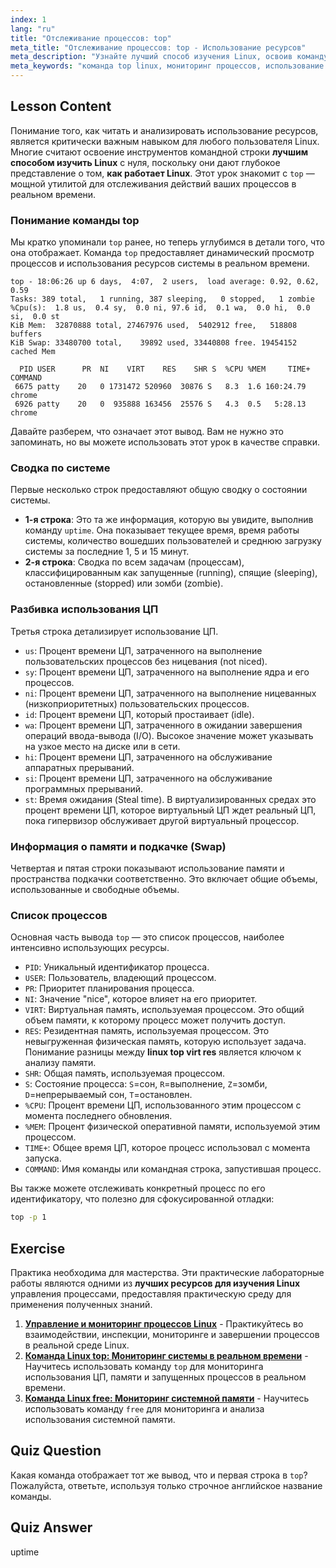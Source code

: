 ```yaml
---
index: 1
lang: "ru"
title: "Отслеживание процессов: top"
meta_title: "Отслеживание процессов: top - Использование ресурсов"
meta_description: "Узнайте лучший способ изучения Linux, освоив команду `top`. Это руководство объясняет, как отслеживать системные ресурсы, процессы и понимать такие метрики, как VIRT и RES. Ключевая часть понимания работы Linux."
meta_keywords: "команда top linux, мониторинг процессов, использование системы, как работает linux, linux top virt res, лучший способ выучить linux, производительность linux, управление процессами, бесплатное онлайн обучение linux с сертификатом"
---
```


## Lesson Content

Понимание того, как читать и анализировать использование ресурсов, является критически важным навыком для любого пользователя Linux. Многие считают освоение инструментов командной строки **лучшим способом изучить Linux** с нуля, поскольку они дают глубокое представление о том, **как работает Linux**. Этот урок знакомит с `top` — мощной утилитой для отслеживания действий ваших процессов в реальном времени.

### Понимание команды top

Мы кратко упоминали `top` ранее, но теперь углубимся в детали того, что она отображает. Команда `top` предоставляет динамический просмотр процессов и использования ресурсов системы в реальном времени.

```plaintext
top - 18:06:26 up 6 days,  4:07,  2 users,  load average: 0.92, 0.62, 0.59
Tasks: 389 total,   1 running, 387 sleeping,   0 stopped,   1 zombie
%Cpu(s):  1.8 us,  0.4 sy,  0.0 ni, 97.6 id,  0.1 wa,  0.0 hi,  0.0 si,  0.0 st
KiB Mem:  32870888 total, 27467976 used,  5402912 free,   518808 buffers
KiB Swap: 33480700 total,    39892 used, 33440808 free. 19454152 cached Mem

  PID USER      PR  NI    VIRT    RES    SHR S  %CPU %MEM     TIME+ COMMAND
 6675 patty    20   0 1731472 520960  30876 S   8.3  1.6 160:24.79 chrome
 6926 patty    20   0  935888 163456  25576 S   4.3  0.5   5:28.13 chrome
```

Давайте разберем, что означает этот вывод. Вам не нужно это запоминать, но вы можете использовать этот урок в качестве справки.

### Сводка по системе

Первые несколько строк предоставляют общую сводку о состоянии системы.

- **1-я строка**: Это та же информация, которую вы увидите, выполнив команду `uptime`. Она показывает текущее время, время работы системы, количество вошедших пользователей и среднюю загрузку системы за последние 1, 5 и 15 минут.
- **2-я строка**: Сводка по всем задачам (процессам), классифицированным как запущенные (running), спящие (sleeping), остановленные (stopped) или зомби (zombie).

### Разбивка использования ЦП

Третья строка детализирует использование ЦП.

- `us`: Процент времени ЦП, затраченного на выполнение пользовательских процессов без ницевания (not niced).
- `sy`: Процент времени ЦП, затраченного на выполнение ядра и его процессов.
- `ni`: Процент времени ЦП, затраченного на выполнение ницеванных (низкоприоритетных) пользовательских процессов.
- `id`: Процент времени ЦП, который простаивает (idle).
- `wa`: Процент времени ЦП, затраченного в ожидании завершения операций ввода-вывода (I/O). Высокое значение может указывать на узкое место на диске или в сети.
- `hi`: Процент времени ЦП, затраченного на обслуживание аппаратных прерываний.
- `si`: Процент времени ЦП, затраченного на обслуживание программных прерываний.
- `st`: Время ожидания (Steal time). В виртуализированных средах это процент времени ЦП, которое виртуальный ЦП ждет реальный ЦП, пока гипервизор обслуживает другой виртуальный процессор.

### Информация о памяти и подкачке (Swap)

Четвертая и пятая строки показывают использование памяти и пространства подкачки соответственно. Это включает общие объемы, использованные и свободные объемы.

### Список процессов

Основная часть вывода `top` — это список процессов, наиболее интенсивно использующих ресурсы.

- `PID`: Уникальный идентификатор процесса.
- `USER`: Пользователь, владеющий процессом.
- `PR`: Приоритет планирования процесса.
- `NI`: Значение "nice", которое влияет на его приоритет.
- `VIRT`: Виртуальная память, используемая процессом. Это общий объем памяти, к которому процесс может получить доступ.
- `RES`: Резидентная память, используемая процессом. Это невыгруженная физическая память, которую использует задача. Понимание разницы между **linux top virt res** является ключом к анализу памяти.
- `SHR`: Общая память, используемая процессом.
- `S`: Состояние процесса: `S`=сон, `R`=выполнение, `Z`=зомби, `D`=непрерываемый сон, `T`=остановлен.
- `%CPU`: Процент времени ЦП, использованного этим процессом с момента последнего обновления.
- `%MEM`: Процент физической оперативной памяти, используемой этим процессом.
- `TIME+`: Общее время ЦП, которое процесс использовал с момента запуска.
- `COMMAND`: Имя команды или командная строка, запустившая процесс.

Вы также можете отслеживать конкретный процесс по его идентификатору, что полезно для сфокусированной отладки:

```bash
top -p 1
```

## Exercise

Практика необходима для мастерства. Эти практические лабораторные работы являются одними из **лучших ресурсов для изучения Linux** управления процессами, предоставляя практическую среду для применения полученных знаний.

1.  **[Управление и мониторинг процессов Linux](https://labex.io/ru/labs/comptia-manage-and-monitor-linux-processes-590864)** - Практикуйтесь во взаимодействии, инспекции, мониторинге и завершении процессов в реальной среде Linux.
2.  **[Команда Linux top: Мониторинг системы в реальном времени](https://labex.io/ru/labs/linux-linux-top-command-real-time-system-monitoring-388500)** - Научитесь использовать команду `top` для мониторинга использования ЦП, памяти и запущенных процессов в реальном времени.
3.  **[Команда Linux free: Мониторинг системной памяти](https://labex.io/ru/labs/linux-linux-free-command-monitoring-system-memory-388496)** - Научитесь использовать команду `free` для мониторинга и анализа использования системной памяти.

## Quiz Question

Какая команда отображает тот же вывод, что и первая строка в `top`? Пожалуйста, ответьте, используя только строчное английское название команды.

## Quiz Answer

uptime
